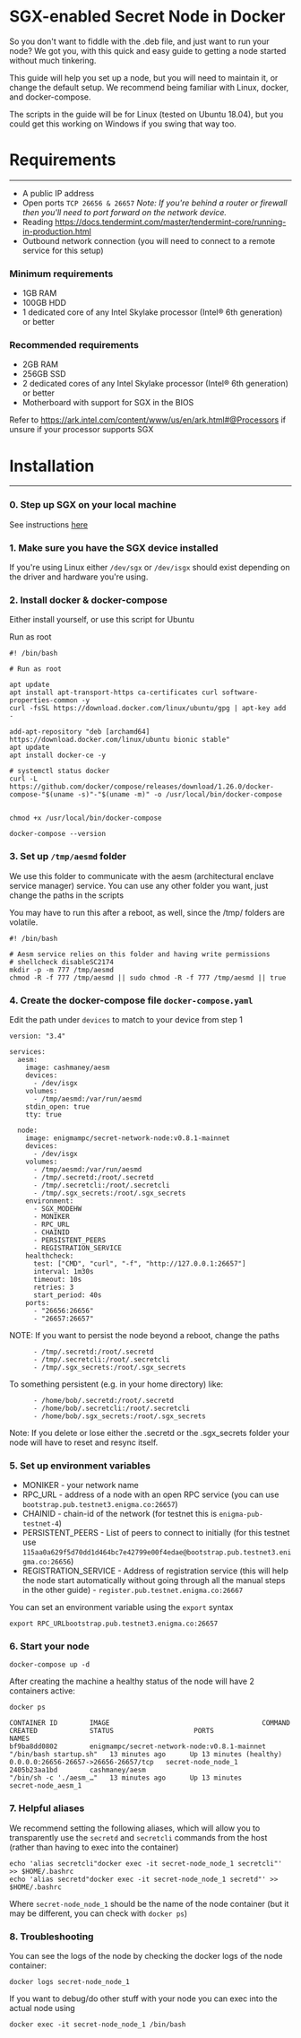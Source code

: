 <slim-column>


# SGX-enabled Secret Node in Docker


So you don't want to fiddle with the .deb file, and just want to run your node? We got you, with this quick and easy guide to getting a node started without much tinkering.

This guide will help you set up a node, but you will need to maintain it, or change the default setup. We recommend being familiar with Linux, docker, and docker-compose.

The scripts in the guide will be for Linux (tested on Ubuntu 18.04), but you could get this working on Windows if you swing that way too.

# Requirements
-------------------------------

*   A public IP address
*   Open ports `TCP 26656 & 26657` _Note: If you're behind a router or firewall then you'll need to port forward on the network device._
*   Reading https://docs.tendermint.com/master/tendermint-core/running-in-production.html
*   Outbound network connection (you will need to connect to a remote service for this setup)

###  Minimum requirements

*   1GB RAM
*   100GB HDD
*   1 dedicated core of any Intel Skylake processor (Intel® 6th generation) or better

###  Recommended requirements

*   2GB RAM
*   256GB SSD
*   2 dedicated cores of any Intel Skylake processor (Intel® 6th generation) or better
*   Motherboard with support for SGX in the BIOS

Refer to https://ark.intel.com/content/www/us/en/ark.html#@Processors if unsure if your processor supports SGX

# Installation
-------------------------------

###  0. Step up SGX on your local machine

See instructions [here](/validators-and-full-nodes/setup-sgx.html)

###  1. Make sure you have the SGX device installed

If you're using Linux either `/dev/sgx` or `/dev/isgx` should exist depending on the driver and hardware you're using.

###  2. Install docker & docker-compose

Either install yourself, or use this script for Ubuntu

Run as root

```
#! /bin/bash

# Run as root

apt update
apt install apt-transport-https ca-certificates curl software-properties-common -y
curl -fsSL https://download.docker.com/linux/ubuntu/gpg | apt-key add -

add-apt-repository "deb [archamd64] https://download.docker.com/linux/ubuntu bionic stable"
apt update
apt install docker-ce -y

# systemctl status docker
curl -L https://github.com/docker/compose/releases/download/1.26.0/docker-compose-"$(uname -s)"-"$(uname -m)" -o /usr/local/bin/docker-compose


chmod +x /usr/local/bin/docker-compose

docker-compose --version

```

###  3. Set up `/tmp/aesmd` folder

We use this folder to communicate with the aesm (architectural enclave service manager) service. You can use any other folder you want, just change the paths in the scripts

You may have to run this after a reboot, as well, since the /tmp/ folders are volatile.

```
#! /bin/bash

# Aesm service relies on this folder and having write permissions
# shellcheck disableSC2174
mkdir -p -m 777 /tmp/aesmd
chmod -R -f 777 /tmp/aesmd || sudo chmod -R -f 777 /tmp/aesmd || true

```

###  4. Create the docker-compose file `docker-compose.yaml`

Edit the path under `devices` to match to your device from step 1

```
version: "3.4"

services:
  aesm:
    image: cashmaney/aesm
    devices:
      - /dev/isgx
    volumes:
      - /tmp/aesmd:/var/run/aesmd
    stdin_open: true
    tty: true

  node:
    image: enigmampc/secret-network-node:v0.8.1-mainnet
    devices:
      - /dev/isgx
    volumes:
      - /tmp/aesmd:/var/run/aesmd
      - /tmp/.secretd:/root/.secretd
      - /tmp/.secretcli:/root/.secretcli
      - /tmp/.sgx_secrets:/root/.sgx_secrets
    environment:
      - SGX_MODEHW
      - MONIKER
      - RPC_URL
      - CHAINID
      - PERSISTENT_PEERS
      - REGISTRATION_SERVICE
    healthcheck:
      test: ["CMD", "curl", "-f", "http://127.0.0.1:26657"]
      interval: 1m30s
      timeout: 10s
      retries: 3
      start_period: 40s
    ports:
      - "26656:26656"
      - "26657:26657"

```

NOTE: If you want to persist the node beyond a reboot, change the paths

```
      - /tmp/.secretd:/root/.secretd
      - /tmp/.secretcli:/root/.secretcli
      - /tmp/.sgx_secrets:/root/.sgx_secrets

```

To something persistent (e.g. in your home directory) like:

```
      - /home/bob/.secretd:/root/.secretd
      - /home/bob/.secretcli:/root/.secretcli
      - /home/bob/.sgx_secrets:/root/.sgx_secrets

```

Note: If you delete or lose either the .secretd or the .sgx\_secrets folder your node will have to reset and resync itself.

###  5. Set up environment variables

*   MONIKER - your network name
*   RPC\_URL - address of a node with an open RPC service (you can use `bootstrap.pub.testnet3.enigma.co:26657`)
*   CHAINID - chain-id of the network (for testnet this is `enigma-pub-testnet-4`)
*   PERSISTENT\_PEERS - List of peers to connect to initially (for this testnet use `115aa0a629f5d70dd1d464bc7e42799e00f4edae@bootstrap.pub.testnet3.enigma.co:26656`)
*   REGISTRATION\_SERVICE - Address of registration service (this will help the node start automatically without going through all the manual steps in the other guide) - `register.pub.testnet.enigma.co:26667`

You can set an environment variable using the `export` syntax

`export RPC_URLbootstrap.pub.testnet3.enigma.co:26657`

###  6. Start your node

`docker-compose up -d`

After creating the machine a healthy status of the node will have 2 containers active:

`docker ps`

```
CONTAINER ID        IMAGE                                      COMMAND                  CREATED             STATUS                    PORTS                                  NAMES
bf9ba8dd0802        enigmampc/secret-network-node:v0.8.1-mainnet   "/bin/bash startup.sh"   13 minutes ago      Up 13 minutes (healthy)   0.0.0.0:26656-26657->26656-26657/tcp   secret-node_node_1
2405b23aa1bd        cashmaney/aesm                             "/bin/sh -c './aesm_…"   13 minutes ago      Up 13 minutes                                                    secret-node_aesm_1

```

###  7. Helpful aliases

We recommend setting the following aliases, which will allow you to transparently use the `secretd` and `secretcli` commands from the host (rather than having to exec into the container)

```
echo 'alias secretcli"docker exec -it secret-node_node_1 secretcli"' >> $HOME/.bashrc
echo 'alias secretd"docker exec -it secret-node_node_1 secretd"' >> $HOME/.bashrc

```

Where `secret-node_node_1` should be the name of the node container (but it may be different, you can check with `docker ps`)

###  8. Troubleshooting

You can see the logs of the node by checking the docker logs of the node container:

`docker logs secret-node_node_1`

If you want to debug/do other stuff with your node you can exec into the actual node using

`docker exec -it secret-node_node_1 /bin/bash`



</slim-column>